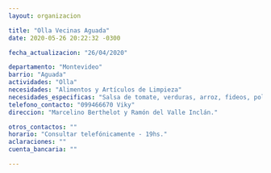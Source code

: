 ```yaml
---
layout: organizacion

title: "Olla Vecinas Aguada"
date: 2020-05-26 20:22:32 -0300

fecha_actualizacion: "26/04/2020"

departamento: "Montevideo"
barrio: "Aguada"
actividades: "Olla"
necesidades: "Alimentos y Artículos de Limpieza"
necesidades_especificas: "Salsa de tomate, verduras, arroz, fideos, polenta, lentejas, sal. Artículos de limpieza, tapabocas, guantes."
telefono_contacto: "099466670 Viky"
direccion: "Marcelino Berthelot y Ramón del Valle Inclán."

otros_contactos: ""
horario: "Consultar telefónicamente - 19hs."
aclaraciones: ""
cuenta_bancaria: ""

---
```

